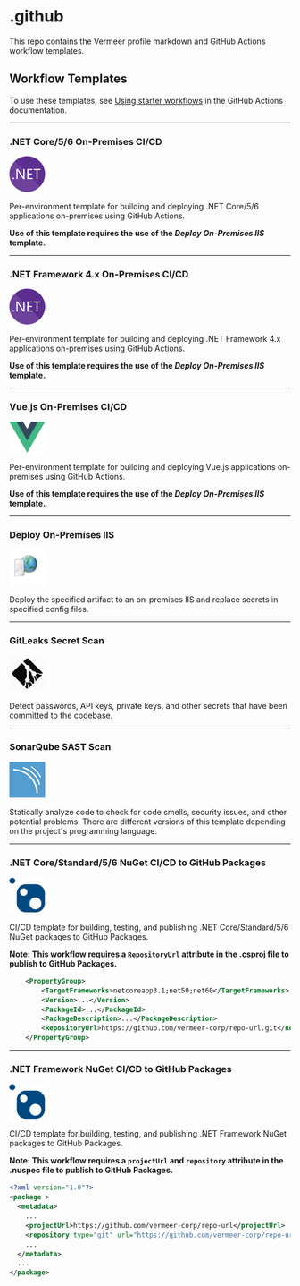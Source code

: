 # .github

This repo contains the Vermeer profile markdown and GitHub Actions workflow templates.

## Workflow Templates

To use these templates, see [Using starter workflows](https://docs.github.com/en/actions/using-workflows/using-starter-workflows#using-starter-workflows) in the GitHub Actions documentation.

---

### .NET Core/5/6 On-Premises CI/CD

<img src="./workflow-templates/net.svg" title=".NET Core/5/6 On-Premises CI/CD" alt=".NET Core/5/6 On-Premises CI/CD" width="64"/>

Per-environment template for building and deploying .NET Core/5/6 applications on-premises using GitHub Actions.

**Use of this template requires the use of the _Deploy On-Premises IIS_ template.**

---

### .NET Framework 4.x On-Premises CI/CD

<img src="./workflow-templates/net.svg" title=".NET Framework 4.x On-Premises CI/CD" alt=".NET Framework 4.x On-Premises CI/CD" width="64"/>

Per-environment template for building and deploying .NET Framework 4.x applications on-premises using GitHub Actions.

**Use of this template requires the use of the _Deploy On-Premises IIS_ template.**

---

### Vue.js On-Premises CI/CD

<img src="./workflow-templates/vue.svg" title="Vue.js On-Premises CI/CD" alt="Vue.js On-Premises CI/CD" width="64"/>

Per-environment template for building and deploying Vue.js applications on-premises using GitHub Actions.

**Use of this template requires the use of the _Deploy On-Premises IIS_ template.**

---

### Deploy On-Premises IIS

<img src="./workflow-templates/web-server.svg" title="Deploy On-Premises IIS" alt="VDeploy On-Premises IIS" width="64"/>

Deploy the specified artifact to an on-premises IIS and replace secrets in specified config files.

---

### GitLeaks Secret Scan

<img src="./workflow-templates/gitleaks.svg" title="GitLeaks Secret Scan" alt="GitLeaks Secret Scan" width="64"/>

Detect passwords, API keys, private keys, and other secrets that have been committed to the codebase.

---

### SonarQube SAST Scan

<img src="./workflow-templates/SonarQube.svg" title="SonarQube SAST Scan" alt="SonarQube SAST Scan" width="64"/>

Statically analyze code to check for code smells, security issues, and other potential problems. There are different versions of this template depending on the project's programming language.

---

### .NET Core/Standard/5/6 NuGet CI/CD to GitHub Packages

<img src="./workflow-templates/nuget.svg" title=".NET Core/Standard/5/6 NuGet CI/CD to GitHub Packages" alt=".NET Core/Standard/5/6 NuGet CI/CD to GitHub Packages" width="64"/>

CI/CD template for building, testing, and publishing .NET Core/Standard/5/6 NuGet packages to GitHub Packages.

**Note: This workflow requires a `RepositoryUrl` attribute in the .csproj file to publish to GitHub Packages.**

```xml
    <PropertyGroup>
        <TargetFrameworks>netcoreapp3.1;net50;net60</TargetFrameworks>
        <Version>...</Version>
        <PackageId>...</PackageId>
        <PackageDescription>...</PackageDescription>
        <RepositoryUrl>https://github.com/vermeer-corp/repo-url.git</RepositoryUrl>
    </PropertyGroup>
```

---

### .NET Framework NuGet CI/CD to GitHub Packages

<img src="./workflow-templates/nuget.svg" title=".NET Framework NuGet CI/CD to GitHub Packages" alt=".NET Framework NuGet CI/CD to GitHub Packages" width="64"/>

CI/CD template for building, testing, and publishing .NET Framework NuGet packages to GitHub Packages.

**Note: This workflow requires a `projectUrl` and `repository` attribute in the .nuspec file to publish to GitHub Packages.**

```xml
<?xml version="1.0"?>
<package >
  <metadata>
    ...
    <projectUrl>https://github.com/vermeer-corp/repo-url</projectUrl>
    <repository type="git" url="https://github.com/vermeer-corp/repo-url.git"/>
    ...
  </metadata>
  ...
</package>
```
